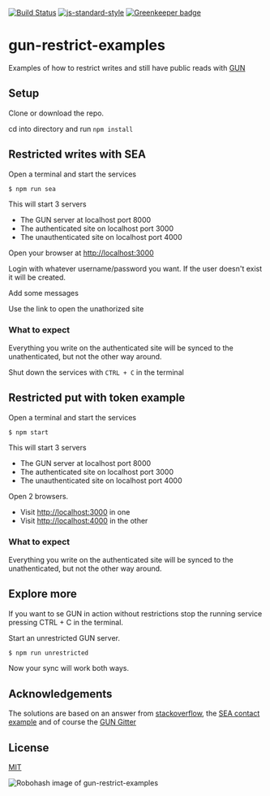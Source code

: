 [![Build Status](https://travis-ci.com/zrrrzzt/gun-restrict-examples.svg?branch=main)](https://travis-ci.com/zrrrzzt/gun-restrict-examples)
[![js-standard-style](https://img.shields.io/badge/code%20style-standard-brightgreen.svg?style=flat)](https://github.com/feross/standard)
[![Greenkeeper badge](https://badges.greenkeeper.io/zrrrzzt/gun-restrict-examples.svg)](https://greenkeeper.io/)

# gun-restrict-examples

Examples of how to restrict writes and still have public reads with [GUN](https://github.com/amark/gun)

## Setup

Clone or download the repo.

cd into directory and run ```npm install```

## Restricted writes with SEA

Open a terminal and start the services

```bash
$ npm run sea
```

This will start 3 servers
- The GUN server at localhost port 8000
- The authenticated site on localhost port 3000
- The unauthenticated site on localhost port 4000 

Open your browser at [http://localhost:3000](http://localhost:3000)

Login with whatever username/password you want. If the user doesn't exist it will be created.

Add some messages

Use the link to open the unathorized site

### What to expect

Everything you write on the authenticated site will be synced to the unathenticated, but not the other way around.

Shut down the services with `CTRL + C` in the terminal

## Restricted put with token example

Open a terminal and start the services

```bash
$ npm start
```

This will start 3 servers
- The GUN server at localhost port 8000
- The authenticated site on localhost port 3000
- The unauthenticated site on localhost port 4000 

Open 2 browsers.
- Visit [http://localhost:3000](http://localhost:3000) in one
- Visit [http://localhost:4000](http://localhost:4000) in the other

### What to expect

Everything you write on the authenticated site will be synced to the unathenticated, but not the other way around.

## Explore more

If you want to se GUN in action without restrictions stop the running service pressing CTRL + C in the terminal.

Start an unrestricted GUN server.

```bash
$ npm run unrestricted
```
Now your sync will work both ways.

## Acknowledgements

The solutions are based on an answer from [stackoverflow](https://stackoverflow.com/questions/38598391/jwt-authentication-with-gundb), the [SEA contact example](https://github.com/amark/gun/blob/master/examples/contact/index.html) and of course the [GUN Gitter](https://gitter.im/amark/gun)

## License

[MIT](LICENSE)

![Robohash image of gun-restrict-examples](https://robots.kebabstudios.party/gun-restrict-examples.png "Robohash image of gun-restrict-examples")
